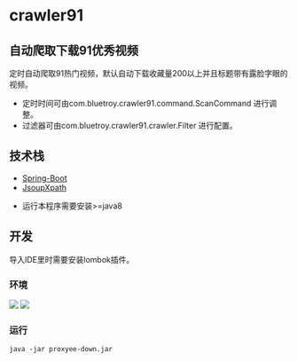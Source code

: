 # crawler91
## 自动爬取下载91优秀视频
定时自动爬取91热门视频，默认自动下载收藏量200以上并且标题带有露脸字眼的视频。
* 定时时间可由com.bluetroy.crawler91.command.ScanCommand 进行调整。
* 过滤器可由com.bluetroy.crawler91.crawler.Filter 进行配置。
## 技术栈
- [Spring-Boot](https://github.com/spring-projects/spring-boot)
- [JsoupXpath](https://github.com/zhegexiaohuozi/JsoupXpath)
* 运行本程序需要安装>=java8
## 开发
导入IDE里时需要安装lombok插件。
### 环境
  ![](https://img.shields.io/badge/JAVA-1.8%2B-brightgreen.svg) ![](https://img.shields.io/badge/maven-3.0%2B-brightgreen.svg)
### 运行
```
java -jar proxyee-down.jar
